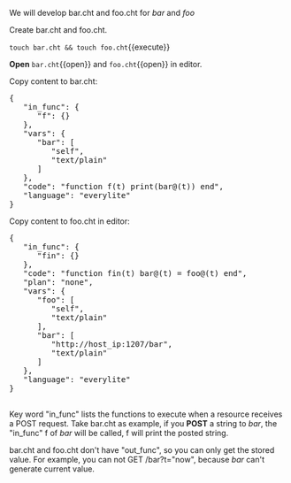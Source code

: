 <!--
 * @Descripttion: 
 * @Author: lzy
 * @Date: 2020-05-21 10:06:25
 * @LastEditors: lzy
 * @LastEditTime: 2020-05-21 18:14:48
--> 
We will develop bar.cht and foo.cht for *bar* and *foo*

Create bar.cht and foo.cht.


`touch bar.cht && touch foo.cht`{{execute}}

**Open** `bar.cht`{{open}} and `foo.cht`{{open}} in editor.

Copy content to bar.cht:

<pre class="file" data-filename="bar.cht" data-target="replace">
{
   "in_func": {
      "f": {}
   },
   "vars": {
      "bar": [
         "self",
         "text/plain"
      ]
   },
   "code": "function f(t) print(bar@(t)) end",
   "language": "everylite"
}
</pre>

Copy content to foo.cht in editor:

<pre class="file" data-filename="foo.cht" data-target="replace">
{
   "in_func": {
      "fin": {}
   },
   "code": "function fin(t) bar@(t) = foo@(t) end",
   "plan": "none",
   "vars": {
      "foo": [
         "self",
         "text/plain"
      ],
      "bar": [
         "http://host_ip:1207/bar",
         "text/plain"
      ]
   },
   "language": "everylite"
}

</pre>

Key word "in_func" lists the functions to execute when a resource receives a POST request.
Take bar.cht as example, if you **POST** a string to *bar*, the "in_func" f of *bar* will
be called, f will print the posted string.

bar.cht and foo.cht don't have "out_func", so you can only get the stored value.
For example, you can not GET /bar?t="now", because *bar* can't generate current value.